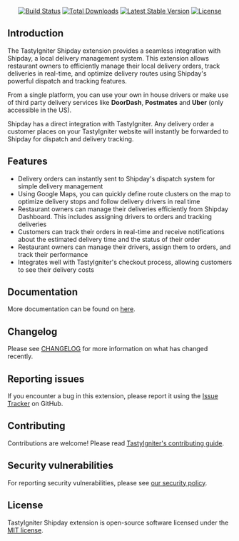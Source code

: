 <p align="center">
    <a href="https://github.com/igniter-labs/ti-ext-smsnotify/actions"><img src="https://github.com/igniter-labs/ti-ext-smsnotify/actions/workflows/pipeline.yml/badge.svg" alt="Build Status"></a>
    <a href="https://packagist.org/packages/igniterlabs/ti-ext-smsnotify"><img src="https://img.shields.io/packagist/dt/igniterlabs/ti-ext-smsnotify" alt="Total Downloads"></a>
    <a href="https://packagist.org/packages/igniterlabs/ti-ext-smsnotify"><img src="https://img.shields.io/packagist/v/igniterlabs/ti-ext-smsnotify" alt="Latest Stable Version"></a>
    <a href="https://packagist.org/packages/igniterlabs/ti-ext-smsnotify"><img src="https://img.shields.io/packagist/l/igniterlabs/ti-ext-smsnotify" alt="License"></a>
</p>

## Introduction

The TastyIgniter Shipday extension provides a seamless integration with Shipday, a local delivery management system. This extension allows restaurant owners to efficiently manage their local delivery orders, track deliveries in real-time, and optimize delivery routes using Shipday's powerful dispatch and tracking features.

From a single platform, you can use your own in house drivers or make use of third party delivery services like **DoorDash**, **Postmates** and **Uber** (only accessible in the US).

Shipday has a direct integration with TastyIgniter. Any delivery order a customer places on your TastyIgniter website will instantly be forwarded to Shipday for dispatch and delivery tracking.

## Features

- Delivery orders can instantly sent to Shipday's dispatch system for simple delivery management
- Using Google Maps, you can quickly define route clusters on the map to optimize delivery stops and follow delivery drivers in real time
- Restaurant owners can manage their deliveries efficiently from Shipday Dashboard. This includes assigning drivers to orders and tracking deliveries
- Customers can track their orders in real-time and receive notifications about the estimated delivery time and the status of their order
- Restaurant owners can manage their drivers, assign them to orders, and track their performance
- Integrates well with TastyIgniter's checkout process, allowing customers to see their delivery costs

## Documentation

More documentation can be found on [here](https://github.com/igniter-labs/ti-ext-shipday/blob/master/docs/index.md).

## Changelog

Please see [CHANGELOG](https://github.com/igniter-labs/ti-ext-shipday/blob/master/CHANGELOG.md) for more information on what has changed recently.

## Reporting issues

If you encounter a bug in this extension, please report it using the [Issue Tracker](https://github.com/igniter-labs/ti-ext-shipday/issues) on GitHub.

## Contributing

Contributions are welcome! Please read [TastyIgniter's contributing guide](https://tastyigniter.com/docs/resources/contribution-guide).

## Security vulnerabilities

For reporting security vulnerabilities, please see [our security policy](https://github.com/igniter-labs/ti-ext-shipday/security/policy).

## License

TastyIgniter Shipday extension is open-source software licensed under the [MIT license](https://github.com/igniter-labs/ti-ext-shipday/blob/master/LICENSE.md).
